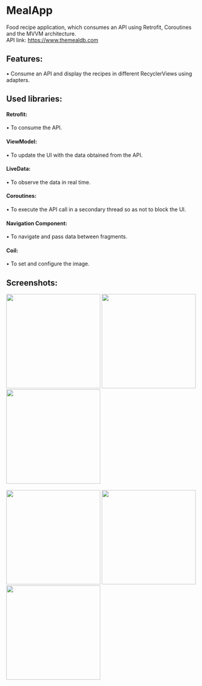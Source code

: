 # MealApp
Food recipe application, which consumes an API using Retrofit, Coroutines and the MVVM architecture.
<br>
API link: https://www.themealdb.com

<h2>Features:</h2>
• Consume an API and display the recipes in different RecyclerViews using adapters.

<h2>Used libraries:</h2>

<h4>Retrofit:</h4>
• To consume the API.
<br>
<h4>ViewModel:</h4>
• To update the UI with the data obtained from the API.
<br>
<h4>LiveData:</h4>
• To observe the data in real time.
<br>
<h4>Coroutines:</h4>
• To execute the API call in a secondary thread so as not to block the UI.
<br>
<h4>Navigation Component:</h4>
• To navigate and pass data between fragments.
<br>
<h4>Coil:</h4>
• To set and configure the image.

<h2>Screenshots:</h2>

<div class="row">
      <img src="https://media-exp1.licdn.com/dms/image/C4D22AQHT2f8MnmE8lA/feedshare-shrink_1280/0/1649549320597?e=2147483647&v=beta&t=rk1Za05Xm0RmpQwb8QRE_A1VN7weELJ7aLZAsiK7GGY" width="250">
      <img src="https://media-exp1.licdn.com/dms/image/C4D22AQHkfLb6rYZJXA/feedshare-shrink_1280/0/1649549320578?e=2147483647&v=beta&t=JUBmWWarSuGeI3mirX0tGqJqSZ6HbVr-oKP7NHdLHPQ" width="250">
      <img src="https://media-exp1.licdn.com/dms/image/C4D22AQHHMpoNofvHQw/feedshare-shrink_1280/0/1649549320382?e=2147483647&v=beta&t=V0yeDfIBmPYRey6hP9E0Twalk-FPlBdRoN0A6mVnhCM" width="250">
</div>

<br>

<div class="row">
      <img src="https://media-exp1.licdn.com/dms/image/C4D22AQHr9YQ-F9QIrw/feedshare-shrink_1280/0/1649549320625?e=2147483647&v=beta&t=JElpZl3hPDtQkR_XdTNJbx23jpMJWkB7OQe6COdNE88" width="250">
      <img src="https://media-exp1.licdn.com/dms/image/C4D22AQFeLcWb5IYOfQ/feedshare-shrink_1280/0/1649549320648?e=2147483647&v=beta&t=NwLM61rb6H-81xS3Uid6c68U_AqDtJyw-rlwDFbqcik" width="250">
      <img src="https://media-exp1.licdn.com/dms/image/C4D22AQHP_vvOjI6DJg/feedshare-shrink_1280/0/1649549320574?e=2147483647&v=beta&t=1iLiWBetWNGeqMLD4BLf2zalrfuFIexvj6jZjNrk4jM" width="250">
</div>
